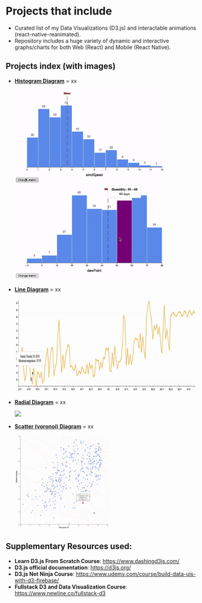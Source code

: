 # Projects that include

- Curated list of my Data Visualizations (D3.js) and interactable animations (react-native-reanimated).
- Repository includes a huge variety of dynamic and interactive graphs/charts for both Web (React) and Mobile (React Native).

## Projects index (with images)

<!--ts-->

- [**Histogram Diagram**](./Web-D3/Histogram) = xx

  <img src="/documents/web-bar.chart.gif" height="250"/>
  <img src="/documents/web-bar.chart.2.gif" height="250"/>

- [**Line Diagram**](./Web-D3/LineGraph) = xx

  <img src="/documents/web-line.chart.gif" height="250"/>

- [**Radial Diagram**](./Web-D3/RadialChart) = xx

  <img src="/documents/web-line.radar.gif" height="250"/>

- [**Scatter (voronoi) Diagram**](./Web-D3/radialChart) = xx

  <img src="/documents/web-line.voronoi.gif" height="250"/>

<!--te-->

## Supplementary Resources used:

- **Learn D3.js From Scratch Course**: https://www.dashingd3js.com/
- **D3.js official documentation**: https://d3js.org/
- **D3.js Net Ninja Course**: https://www.udemy.com/course/build-data-uis-with-d3-firebase/
- **Fullstack D3 and Data Visualization Course**: https://www.newline.co/fullstack-d3
